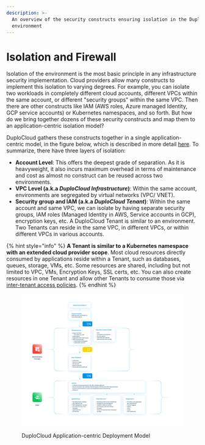 ```yaml
---
description: >-
  An overview of the security constructs ensuring isolation in the DuploCloud
  environment
---
```


# Isolation and Firewall

Isolation of the environment is the most basic principle in any infrastructure security implementation. Cloud providers allow many constructs to implement this isolation to varying degrees. For example, you can isolate two workloads in completely different cloud accounts, different VPCs within the same account, or different "security groups" within the same VPC. Then there are other constructs like IAM (AWS roles, Azure managed Identity, GCP service accounts) or Kubernetes namespaces, and so forth. But how do we bring together dozens of these security constructs and map them to an application-centric isolation model?&#x20;

DuploCloud gathers these constructs together in a single application-centric model, in the figure below, which is described in more detail [here](../../getting-started/application-focussed-interface/). To summarize, there have three layers of isolation:

* **Account Level**: This offers the deepest grade of separation. As it is heavyweight, it also incurs maximum overhead in terms of maintenance and cost as almost no construct can be reused across two environments.&#x20;
* **VPC Level (a.k.a **_**DuploCloud Infrastructure**_**)**: Within the same account, environments are segregated by virtual networks (VPC/ VNET).
* **Security group and IAM (a.k.a **_**DuploCloud Tenant**_**)**: Within the same account and same VPC, we can isolate by having separate security groups, IAM roles (Managed Identity in AWS, Service accounts in GCP), encryption keys, etc. A DuploCloud Tenant is similar to an environment. Two Tenants can reside in the same VPC, in different VPCs, or within different VPCs in various accounts.

{% hint style="info" %}
**A Tenant is similar to a Kubernetes namespace with an extended cloud provider scope**. Most cloud resources directly consumed by applications reside within a Tenant, such as databases, queues, storage, VMs, etc. Some resources are shared, including but not limited to VPC, VMs, Encryption Keys, SSL certs, etc. You can also create resources in one Tenant and allow other Tenants to consume those via [inter-tenant access policies](../../user-administration/access-control/tenant-access/cross-tenant-access.md).  &#x20;
{% endhint %}

<figure><img src="../../.gitbook/assets/duplocloud-customer-walkthroughs-diagram.png" alt=""><figcaption><p>DuploCloud Application-centric Deployment Model</p></figcaption></figure>

&#x20; &#x20;
